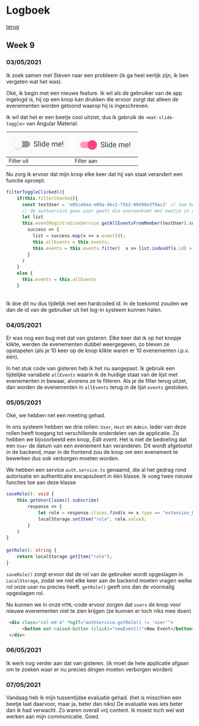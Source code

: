 # Logboek
[terug](https://martijnmeeldijk.github.io/stage/)





## Week 9

### 03/05/2021

Ik zoek samen met Steven naar een probleem (ik ga heel eerlijk zijn, ik ben vergeten wat het was). 

Oké, ik begin met een nieuwe feature. Ik wil als de gebruiker van de app ingelogd is, hij op een knop kan drukken die ervoor zorgt dat alleen de evenementen worden getoond waarop hij is ingeschreven.

Ik wil dat het er een beetje cool uitziet, dus ik gebruik de `<mat-slide-toggle>` van Angular Material.

| ![image-20210506113033751](img/log-week-9/image-20210506113033751.png) | ![image-20210506113054362](img/log-week-9/image-20210506113054362.png) |
| ------------------------------------------------------------ | ------------------------------------------------------------ |
| Filter uit                                                   | Filter aan                                                   |

Nu zorg ik ervoor dat mijn knop elke keer dat hij van staat verandert een functie oproept.

```typescript
filterToggleClicked(){
    if(this.filterChecked){
      const testUser = 'e05ce6aa-e09a-4bc2-75b2-08d90e3f9ac2' // Sam Depetter, tijdelijk omdat 
      // de authservice geen user geeft die overeenkomt met eentje in de database
      let list
      this.eventRegistrationService.getAllEventsFromMember(testUser).subscribe(
        success => {
          list = success.map(x => x.eventId);
          this.allEvents = this.events;
          this.events = this.events.filter(  x => list.indexOf(x.id) > -1);
        }
      )
    }
    else {
      this.events = this.allEvents
    }
    
```

Ik doe dit nu dus tijdelijk met een hardcoded id. In de toekomst zouden we dan de id van de gebruiker uit het log-in systeem kunnen halen. 



### 04/05/2021

Er was nog een bug met dat van gisteren. Elke keer dat ik op het knopje klikte, werden de evenementen dubbel weergegeven, zo bleven ze opstapelen (als je 10 keer op de knop klikte waren er 10 evenementen i.p.v. één).

In het stuk code van gisteren heb ik het nu aangepast. Ik gebruik een tijdelijke variabele `allEvents` waarin ik de huidige staat van de lijst met evenementen in bewaar, alvorens ze te filteren. Als je de filter terug uitzet, dan worden de evenementen in `allEvents` terug in de lijst `events` gestoken.



### 05/05/2021

Oké, we hebben net een meeting gehad. 

In ons systeem hebben we drie rollen: `User`, `Host` en `Admin`. Ieder van deze rollen heeft toegang tot verschillende onderdelen van de applicatie. Zo hebben we bijvoorbeeld een knop, *Edit event*. Het is niet de bedoeling dat een `User` de datum van een evenement kan veranderen. Dit wordt afgetoetst in de backend, maar in de frontend zou de knop om een evenement te bewerken dus ook verborgen moeten worden.

We hebben een service `auth.service.ts` genaamd, die al het gedrag rond autorisatie en authenticatie encapsuleert in één klasse. Ik voeg twee nieuwe functies toe aan deze klasse 

```typescript
saveRole(): void {
    this.getUserClaims().subscribe(
        response => {
            let role = response.claims.find(x => x.type == "extension_Role");
            localStorage.setItem("role", role.value);
        }
    )
}

getRole(): string {
    return localStorage.getItem("role");
}
```

`saveRole()` zorgt ervoor dat de rol van de gebruiker wordt opgeslagen in `LocalStorage`, zodat we niet elke keer aan de backend moeten vragen welke rol onze user nu precies heeft. `getRole()` geeft ons dan de voormalig opgeslagen rol.



Nu kunnen we in onze `HTML`-code ervoor zorgen dat `users` de knop voor nieuwe evenementen niet te zien krijgen (ze kunnen er toch niks mee doen)

```html
 <div class="col-md-4" *ngIf="authService.getRole() != 'user'">
      <button mat-raised-button (click)="newEvent()">New Event</button>
 </div>
```



### 06/05/2021

Ik werk nog verder aan dat van gisteren. (ik moet de hele applicatie afgaan om te zoeken waar er nu precies dingen moeten verborgen worden)



### 07/05/2021

Vandaag heb ik mijn tussentijdse evaluatie gehad. (het is misschien een beetje laat daarvoor, maar ja, beter dan niks) De evaluatie was iets beter dan ik had verwacht. Zo waren overall vrij content. Ik moest toch wel wat werken aan mijn communicatie. Goed.